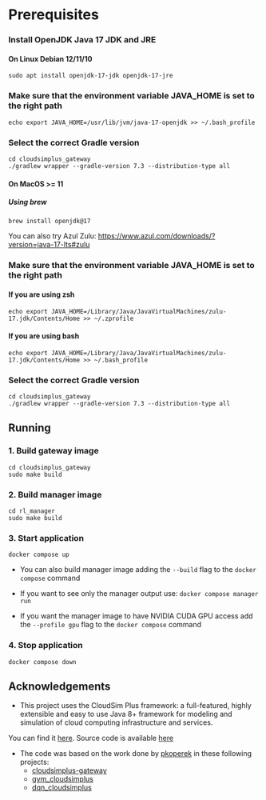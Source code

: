 # Prerequisites
### Install OpenJDK Java 17 JDK and JRE
#### On Linux Debian 12/11/10
`sudo apt install openjdk-17-jdk openjdk-17-jre`

### Make sure that the environment variable JAVA_HOME is set to the right path
`echo export JAVA_HOME=/usr/lib/jvm/java-17-openjdk >> ~/.bash_profile`

### Select the correct Gradle version
```
cd cloudsimplus_gateway
./gradlew wrapper --gradle-version 7.3 --distribution-type all
```

#### On MacOS >= 11
##### Using brew
`brew install openjdk@17`

You can also try Azul Zulu: https://www.azul.com/downloads/?version=java-17-lts#zulu

### Make sure that the environment variable JAVA_HOME is set to the right path
#### If you are using zsh
`echo export JAVA_HOME=/Library/Java/JavaVirtualMachines/zulu-17.jdk/Contents/Home >> ~/.zprofile`

#### If you are using bash
`echo export JAVA_HOME=/Library/Java/JavaVirtualMachines/zulu-17.jdk/Contents/Home >> ~/.bash_profile`

### Select the correct Gradle version
```
cd cloudsimplus_gateway
./gradlew wrapper --gradle-version 7.3 --distribution-type all
```

## Running

### 1. Build gateway image
```
cd cloudsimplus_gateway
sudo make build
```

### 2. Build manager image
```
cd rl_manager
sudo make build
```
### 3. Start application
`docker compose up`

* You can also build manager image adding the `--build` flag to the `docker compose` command

* If you want to see only the manager output use:
  `docker compose manager run`

* If you want the manager image to have NVIDIA CUDA GPU access add the `--profile gpu` flag to the `docker compose` command

### 4. Stop application
`docker compose down`

## Acknowledgements

* This project uses the CloudSim Plus framework: a full-featured, highly extensible and easy to use Java 8+ framework for
modeling and simulation of cloud computing infrastructure and services.

You can find it [here](http://cloudsimplus.org/). Source code is available [here](https://github.com/manoelcampos/cloudsim-plus)

* The code was based on the work done by [pkoperek](https://github.com/pkoperek) in these following projects:
  * [cloudsimplus-gateway](https://github.com/pkoperek/cloudsimplus-gateway)
  * [gym_cloudsimplus](https://github.com/pkoperek/gym_cloudsimplus)
  * [dqn_cloudsimplus](https://github.com/pkoperek/dqn_cloudsimplus)
